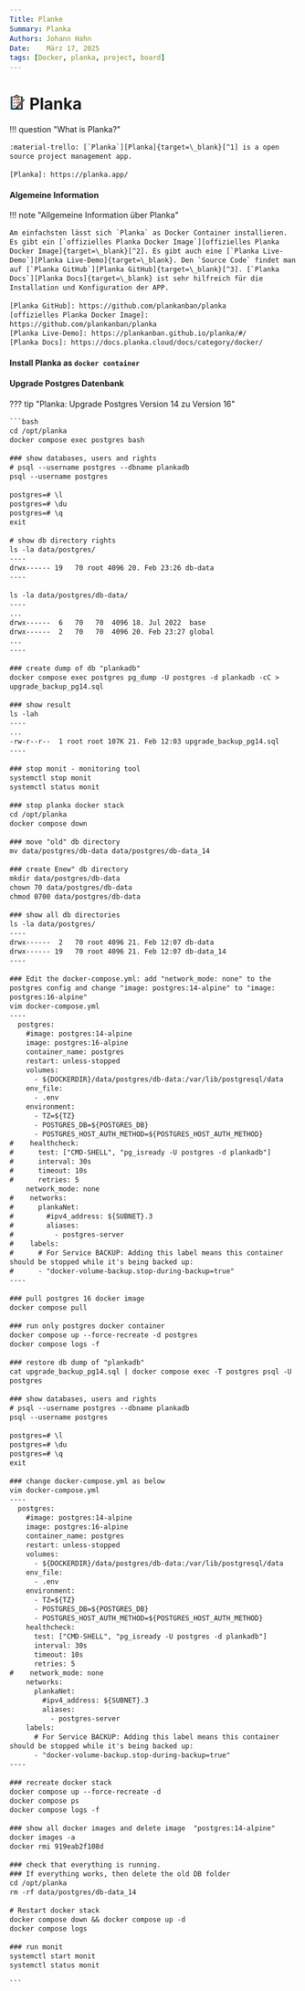 ```yaml
---
Title: Planke
Summary: Planka
Authors: Johann Hahn
Date:    März 17, 2025
tags: [Docker, planka, project, board]
---
```


# <img src="../../../assets/logos/planka.png" width="28" height="26" /> Planka

!!! question "What is Planka?"

    :material-trello: [`Planka`][Planka]{target=\_blank}[^1] is a open source project management app.

    [Planka]: https://planka.app/

#### Algemeine Information

!!! note "Allgemeine Information über Planka"

    Am einfachsten lässt sich `Planka` as Docker Container installieren. Es gibt ein [`offizielles Planka Docker Image`][offizielles Planka Docker Image]{target=\_blank}[^2]. Es gibt auch eine [`Planka Live-Demo`][Planka Live-Demo]{target=\_blank}. Den `Source Code` findet man auf [`Planka GitHub`][Planka GitHub]{target=\_blank}[^3]. [`Planka Docs`][Planka Docs]{target=\_blank} ist sehr hilfreich für die Installation und Konfiguration der APP.

    [Planka GitHub]: https://github.com/plankanban/planka
    [offizielles Planka Docker Image]: https://github.com/plankanban/planka
    [Planka Live-Demo]: https://plankanban.github.io/planka/#/
    [Planka Docs]: https://docs.planka.cloud/docs/category/docker/

#### Install Planka as `docker container`


#### Upgrade Postgres Datenbank

??? tip "Planka: Upgrade Postgres Version 14 zu Version 16"

    ```bash
    cd /opt/planka
    docker compose exec postgres bash

    ### show databases, users and rights 
    # psql --username postgres --dbname plankadb
    psql --username postgres

    postgres=# \l
    postgres=# \du
    postgres=# \q
    exit

    # show db directory rights
    ls -la data/postgres/
    ----
    drwx------ 19   70 root 4096 20. Feb 23:26 db-data
    ----

    ls -la data/postgres/db-data/
    ----
    ...
    drwx------  6   70   70  4096 18. Jul 2022  base
    drwx------  2   70   70  4096 20. Feb 23:27 global
    ...
    ----

    ### create dump of db "plankadb"
    docker compose exec postgres pg_dump -U postgres -d plankadb -cC > upgrade_backup_pg14.sql

    ### show result
    ls -lah
    ----
    ...
    -rw-r--r--  1 root root 107K 21. Feb 12:03 upgrade_backup_pg14.sql
    ----

    ### stop monit - monitoring tool
    systemctl stop monit
    systemctl status monit

    ### stop planka docker stack
    cd /opt/planka
    docker compose down

    ### move "old" db directory
    mv data/postgres/db-data data/postgres/db-data_14

    ### create Enew" db directory
    mkdir data/postgres/db-data
    chown 70 data/postgres/db-data
    chmod 0700 data/postgres/db-data

    ### show all db directories
    ls -la data/postgres/
    ----
    drwx------  2   70 root 4096 21. Feb 12:07 db-data
    drwx------ 19   70 root 4096 21. Feb 12:07 db-data_14
    ----

    ### Edit the docker-compose.yml: add "network_mode: none" to the postgres config and change "image: postgres:14-alpine" to "image: postgres:16-alpine"
    vim docker-compose.yml
    ----
      postgres:
        #image: postgres:14-alpine
        image: postgres:16-alpine
        container_name: postgres
        restart: unless-stopped
        volumes:
          - ${DOCKERDIR}/data/postgres/db-data:/var/lib/postgresql/data
        env_file:
          - .env
        environment:
          - TZ=${TZ}
          - POSTGRES_DB=${POSTGRES_DB}
          - POSTGRES_HOST_AUTH_METHOD=${POSTGRES_HOST_AUTH_METHOD}
    #    healthcheck:
    #      test: ["CMD-SHELL", "pg_isready -U postgres -d plankadb"]
    #      interval: 30s
    #      timeout: 10s
    #      retries: 5
        network_mode: none
    #    networks:
    #      plankaNet:
    #        #ipv4_address: ${SUBNET}.3
    #        aliases:
    #          - postgres-server
    #    labels:
    #      # For Service BACKUP: Adding this label means this container should be stopped while it's being backed up:
    #      - "docker-volume-backup.stop-during-backup=true"
    ----

    ### pull postgres 16 docker image
    docker compose pull

    ### run only postgres docker container
    docker compose up --force-recreate -d postgres
    docker compose logs -f

    ### restore db dump of "plankadb"
    cat upgrade_backup_pg14.sql | docker compose exec -T postgres psql -U postgres

    ### show databases, users and rights
    # psql --username postgres --dbname plankadb
    psql --username postgres

    postgres=# \l
    postgres=# \du
    postgres=# \q
    exit

    ### change docker-compose.yml as below
    vim docker-compose.yml
    ----
      postgres:
        #image: postgres:14-alpine
        image: postgres:16-alpine
        container_name: postgres
        restart: unless-stopped
        volumes:
          - ${DOCKERDIR}/data/postgres/db-data:/var/lib/postgresql/data
        env_file:
          - .env
        environment:
          - TZ=${TZ}
          - POSTGRES_DB=${POSTGRES_DB}
          - POSTGRES_HOST_AUTH_METHOD=${POSTGRES_HOST_AUTH_METHOD}
        healthcheck:
          test: ["CMD-SHELL", "pg_isready -U postgres -d plankadb"]
          interval: 30s
          timeout: 10s
          retries: 5
    #    network_mode: none
        networks:
          plankaNet:
            #ipv4_address: ${SUBNET}.3
            aliases:
              - postgres-server
        labels:
          # For Service BACKUP: Adding this label means this container should be stopped while it's being backed up:
          - "docker-volume-backup.stop-during-backup=true"
    ----

    ### recreate docker stack
    docker compose up --force-recreate -d
    docker compose ps
    docker compose logs -f

    ### show all docker images and delete image  "postgres:14-alpine"
    docker images -a
    docker rmi 919eab2f108d

    ### check that everything is running.
    ### If everything works, then delete the old DB folder
    cd /opt/planka
    rm -rf data/postgres/db-data_14

    # Restart docker stack
    docker compose down && docker compose up -d
    docker compose logs

    ### run monit
    systemctl start monit
    systemctl status monit

    ```
[^1]: :material-trello: [Planka APP](https://planka.app/){target=\_blank}
[^2]: :material-docker: [Docker Hub](https://github.com/plankanban/planka){target=\_blank}
[^3]: :material-github: [Github - Planka](https://github.com/plankanban/planka){target=\_blank}
